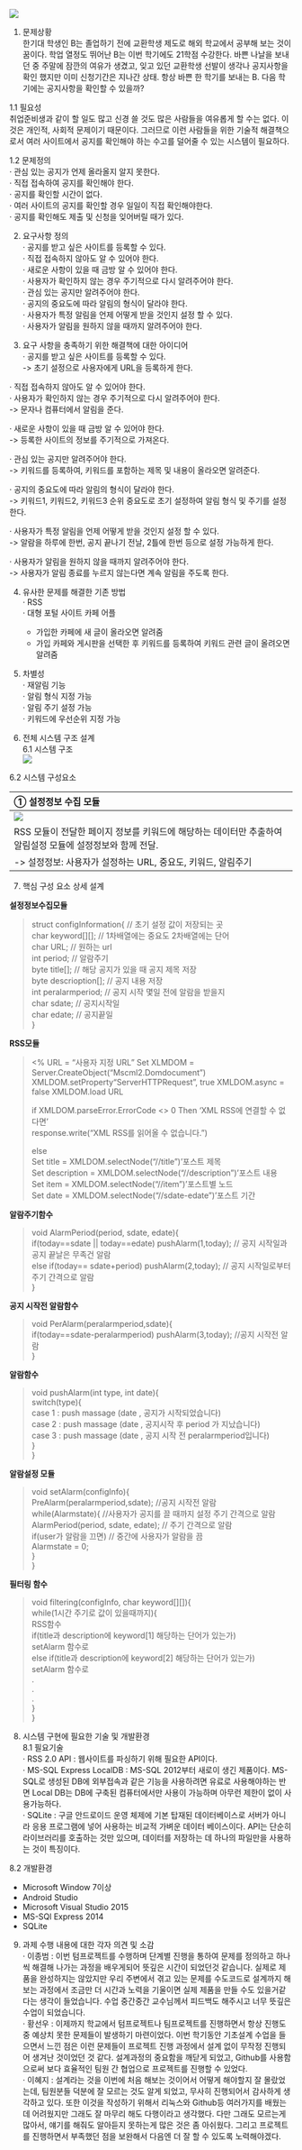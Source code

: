 ![](https://github.com/hswoo911/test/raw/master/cover.png)

1. 문제상황  
  한기대 학생인 B는 졸업하기 전에 교환학생 제도로 해외 학교에서 공부해 보는 것이 꿈이다.  학업 열정도 뛰어난 B는 이번 학기에도 21학점 수강한다. 바쁜 나날을 보내던 중 주말에 잠깐의 여유가 생겼고, 잊고 있던 교환학생 선발이 생각나 공지사항을 확인 했지만 이미 신청기간은 지나간 상태.  항상 바쁜 한 학기를 보내는 B. 다음 학기에는 공지사항을 확인할 수 있을까?  
  
  1.1 필요성  
  취업준비생과 같이 할 일도 많고 신경 쓸 것도 많은 사람들을 여유롭게 할 수는 없다. 이것은 개인적, 사회적 문제이기 때문이다. 그러므로 이런 사람들을 위한 기술적 해결책으로서  여러 사이트에서 공지를 확인해야 하는 수고를 덜어줄 수 있는 시스템이 필요하다.  
  
  1.2 문제정의  
  · 관심 있는 공지가 언제 올라올지 알지 못한다.  
  · 직접 접속하여 공지를 확인해야 한다.  
  · 공지를 확인할 시간이 없다.  
  · 여러 사이트의 공지를 확인할 경우 일일이 직접 확인해야한다.  
  · 공지를 확인해도 제출 및 신청을 잊어버릴 때가 있다.  
  
2. 요구사항 정의  
  · 공지를 받고 싶은 사이트를 등록할 수 있다.  
  · 직접 접속하지 않아도 알 수 있어야 한다.  
  · 새로운 사항이 있을 때 금방 알 수 있어야 한다.  
  · 사용자가 확인하지 않는 경우 주기적으로 다시 알려주어야 한다.  
  · 관심 있는 공지만 알려주어야 한다.  
  · 공지의 중요도에 따라 알림의 형식이 달라야 한다.  
  · 사용자가 특정 알림을 언제 어떻게 받을 것인지 설정 할 수 있다.  
  · 사용자가 알림을 원하지 않을 때까지 알려주어야 한다.   
  
3. 요구 사항을 충족하기 위한 해결책에 대한 아이디어   
  · 공지를 받고 싶은 사이트를 등록할 수 있다.  
   -> 초기 설정으로 사용자에게 URL을 등록하게 한다.  
  
  · 직접 접속하지 않아도 알 수 있어야 한다.  
  · 사용자가 확인하지 않는 경우 주기적으로 다시 알려주어야 한다.  
   -> 문자나 컴퓨터에서 알림을 준다.  
  
  · 새로운 사항이 있을 때 금방 알 수 있어야 한다.  
   -> 등록한 사이트의 정보를 주기적으로 가져온다.  
  
  · 관심 있는 공지만 알려주어야 한다.  
   -> 키워드를 등록하여, 키워드를 포함하는 제목 및 내용이 올라오면 알려준다.  
  
  · 공지의 중요도에 따라 알림의 형식이 달라야 한다.  
   -> 키워드1, 키워드2, 키워드3 순위 중요도로 초기 설정하여 알림 형식 및 주기를 설정한다.  
  
  · 사용자가 특정 알림을 언제 어떻게 받을 것인지 설정 할 수 있다.  
   -> 알람을 하루에 한번, 공지 끝나기 전날, 2틀에 한번 등으로 설정 가능하게 한다.  
  
  · 사용자가 알림을 원하지 않을 때까지 알려주어야 한다.  
   -> 사용자가 알림 종료를 누르지 않는다면 계속 알림을 주도록 한다.  
  
4. 유사한 문제를 해결한 기존 방법  
  · RSS  
  · 대형 포털 사이트 카페 어플
   - 가입한 카페에 새 글이 올라오면 알려줌  
   - 가입 카페와 게시판을 선택한 후 키워드를 등록하여 키워드 관련 글이 올려오면 알려줌  
  
5. 차별성  
  · 재알림 기능  
  · 알림 형식 지정 가능  
  · 알림 주기 설정 가능  
  · 키워드에 우선순위 지정 가능  
  
6. 전체 시스템 구조 설계  
  6.1 시스템 구조  
![](https://github.com/hswoo911/test/raw/master/SystemDesign.png)  
  
  6.2 시스템 구성요소  
  
① 설정정보 수집 모듈 |
:--- |
![](https://github.com/hswoo911/test/raw/master/configInfo_collector.png) |
RSS 모듈이 전달한 페이지 정보를 키워드에 해당하는 데이터만 추출하여 알림설정 모듈에 설정정보와 함께 전달. |
-> 설정정보: 사용자가 설정하는 URL, 중요도, 키워드, 알림주기 |

7. 핵심 구성 요소 상세 설계


  **설정정보수집모듈**   
  > struct configInformation{ // 초기 설정 값이 저장되는 곳   
  >	char keyword[][]; // 1차배열에는 중요도 2차배열에는 단어  
  >	char URL; // 원하는 url  
  >	int period; // 알람주기  
  >	byte title[]; // 해당 공지가 있을 때 공지 제목 저장  
  >	byte descrioption[]; // 공지 내용 저장  
  >	int peralarmperiod; // 공지 시작 몇일 전에 알람을 받을지  
  >	char sdate; // 공지시작일  
  >	char edate; // 공지끝일  
  >}  
    
  **RSS모듈** 
  ><body>  
  ><%  
  >URL = “사용자 지정 URL”  
  >Set XLMDOM = Server.CreateObject(“Mscml2.Domdocument”)  
  >XMLDOM.setProperty“ServerHTTPRequest”, true   
  >XMLDOM.async = false  
  >XMLDOM.load URL  
  >
  >if XMLDOM.parseError.ErrorCode <> 0 Then ‘XML RSS에 연결할 수 없다면’  
  >response.write(“XML RSS를 읽어올 수 없습니다.”)  
  >  
  >else  
  >Set title = XMLDOM.selectNode(“//title”)’포스트 제목  
  >Set description = XMLDOM.selectNode(“//description”)’포스트 내용  
  >Set item = XMLDOM.selectNode(“//item”)’포스트별 노드  
  >Set date = XMLDOM.selectNode(“//sdate-edate”)’포스트 기간  
  
  

  **알람주기함수**  
  >void AlarmPeriod(period, sdate, edate){  
  >	if(today==sdate || today==edate)  pushAlarm(1,today); // 공지 시작일과 공지 끝날은 무족건 알람  
  >	else if(today== sdate+period) pushAlarm(2,today); // 공지 시작일로부터 주기 간격으로 알람  
  >}  



  **공지 시작전 알람함수**  
  >void PerAlarm(peralarmperiod,sdate){  
  >	if(today==sdate-peralarmperiod) pushAlarm(3,today); //공지 시작전 알람  
  >}  
  
  
  
  **알람함수**  
  >void pushAlarm(int type, int date){   
  >	switch(type){  
  >		case 1 : push massage (date , 공지가 시작되었습니다)  
  >		case 2 : push massage (date , 공지시작 후 period 가 지났습니다)  
  >		case 3 : push massage (date , 공지 시작 전 peralarmperiod입니다)  
  >	}  
  >}  
  


  **알람설정 모듈**  
  >void setAlarm(configInfo){  
  >	PreAlarm(peralarmperiod,sdate); //공지 시작전 알람  
  >	while(Alarmstate){ //사용자가 공지를 끌 때까지 설정 주기 간격으로 알람  
  >		AlarmPeriod(period, sdate, edate); // 주기 간격으로 알람  
  >		if(user가 알람을 끄면) // 중간에 사용자가 알람을 끔  
  >			Alarmstate = 0;  
  >	}  
  >}  
  
  
  
  **필터링 함수**  
  >void filtering(configInfo, char keyword[][]){  
  >	while(1시간 주기로 값이 있을때까지){  
  >		RSS함수  
  >		if(title과 description에 keyword[1] 해당하는 단어가 있는가)  
  >			setAlarm 함수로  
  >		else if(title과 description에 keyword[2] 해당하는 단어가 있는가)  
  >			setAlarm 함수로  
  >			.  
  >			.  
  >			.  
  >	}  
  >}  
  
8. 시스템 구현에 필요한 기술 및 개발환경  
  8.1 필요기술  
  · RSS 2.0 API : 웹사이트를 파싱하기 위해 필요한 API이다.  
  · MS-SQL Express LocalDB : MS-SQL 2012부터 새로이 생긴 제품이다. MS-SQL로 생성된 DB에 외부접속과 같은 기능을 사용하려면 유료로 사용해야하는 반면 Local DB는 DB에 구축된 컴퓨터에서만 사용이 가능하며 아무런 제한이 없이 사용가능하다.  
  · SQLite : 구글 안드로이드 운영 체제에 기본 탑재된 데이터베이스로 서버가 아니라 응용 프로그램에 넣어 사용하는 비교적 가벼운 데이터 베이스이다. API는 단순히 라이브러리를 호출하는 것만 있으며, 데이터를 저장하는 데 하나의 파일만을 사용하는 것이 특징이다.  

  8.2 개발환경  
  - Microsoft Window 7이상  
  - Android Studio  
  - Microsoft Visual Studio 2015  
  - MS-SQl Express 2014  
  - SQLite  

9. 과제 수행 내용에 대한 각자 의견 및 소감  
  · 이종범 : 이번 텀프로젝트를 수행하며 단계별 진행을 통하여 문제를 정의하고 하나씩 해결해 나가는 과정을 배우게되어 뜻깊은 시간이 되었던것 같습니다. 실제로 제품을 완성하지는 않았지만 우리 주변에서 겪고 있는 문제를 수도코드로 설계까지 해보는 과정에서 조금만 더 시간과 노력을 기울이면 실제 제품을 만들 수도 있을거같다는 생각이 들었습니다. 수업 중간중간 교수님께서 피드백도 해주시고 너무 뜻깊은 수업이 되었습니다.   
  · 황선우 : 이제까지 학교에서 텀프로젝트나 팀프로젝트를 진행하면서 항상 진행도중 예상치 못한 문제들이 발생하기 마련이었다. 이번 학기동안 기초설계 수업을 들으면서 느낀 점은 이런 문제들이 프로젝트 진행 과정에서 설계 없이 무작정 진행되어 생겨난 것이었던 것 같다. 설계과정의 중요함을 깨닫게 되었고, Github를 사용함으로써 보다 효율적인 팀원 간 협업으로 프로젝트를 진행할 수 있었다.  
  · 이혜지 : 설계라는 것을 이번에 처음 해보는 것이어서 어떻게 해야할지 잘 몰랐었는데, 팀원분들 덕분에 잘 모르는 것도 알게 되었고, 무사히 진행되어서 감사하게 생각하고 있다. 또한 이것을 작성하기 위해서 리눅스와 Github등 여러가지를 배웠는데 어려웠지만 그래도 잘 마무리 해도 다행이라고 생각했다. 다만 그래도 모르는게 많아서, 얘기를 해줘도 알아듣지 못하는게 많은 것은 좀 아쉬웠다. 그리고 프로젝트를 진행하면서 부족했던 점을 보완해서 다음엔 더 잘 할 수 있도록 노력해야겠다. 


